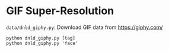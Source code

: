 # GIF Super-Resolution

`data/dnld_giphy.py`: Download GIF data from https://giphy.com/
```
python dnld_giphy.py [tag]
python dnld_giphy.py 'face'
```

